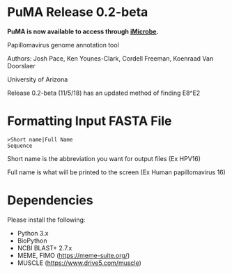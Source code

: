 # PuMA Release 0.2-beta 

**PuMA is now available to access through [iMicrobe](https://www.imicrobe.us).**

Papillomavirus genome annotation tool

Authors: Josh Pace, Ken Younes-Clark, Cordell Freeman, Koenraad Van Doorslaer 

University of Arizona

Release 0.2-beta (11/5/18) has an updated method of finding E8^E2

# Formatting Input FASTA File
    
    >Short name|Full Name
    Sequence


Short name is the abbreviation you want for output files (Ex HPV16)

Full name is what will be printed to the screen (Ex Human papillomavirus 16)

# Dependencies 

Please install the following:

* Python 3.x
* BioPython
* NCBI BLAST+ 2.7.x
* MEME, FIMO (https://meme-suite.org/)
* MUSCLE (https://www.drive5.com/muscle)





